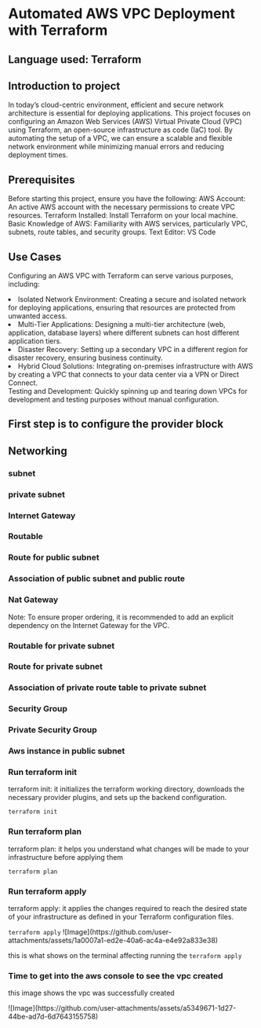 <h1>Automated AWS VPC Deployment with Terraform</h1>
<h2>Language used: Terraform</h2>
<h2>Introduction to project</h2>
<p>In today’s cloud-centric environment, efficient and secure network architecture is essential for deploying applications. This project focuses on configuring an Amazon Web Services (AWS) Virtual Private Cloud (VPC) using Terraform, an open-source infrastructure as code (IaC) tool. By automating the setup of a VPC, we can ensure a scalable and flexible network environment while minimizing manual errors and reducing deployment times.</p>
<h2>Prerequisites</h2>
<p>Before starting this project, ensure you have the following:
AWS Account: An active AWS account with the necessary permissions to create VPC resources.
Terraform Installed: Install Terraform on your local machine.
Basic Knowledge of AWS: Familiarity with AWS services, particularly VPC, subnets, route tables, and security groups.
Text Editor: VS Code</p>
<h2>Use Cases</h2>
<p>Configuring an AWS VPC with Terraform can serve various purposes, including:
<li>Isolated Network Environment: Creating a secure and isolated network for deploying applications, ensuring that resources are protected from unwanted access.</li>
<li>Multi-Tier Applications: Designing a multi-tier architecture (web, application, database layers) where different subnets can host different application tiers.</li>
<li>Disaster Recovery: Setting up a secondary VPC in a different region for disaster recovery, ensuring business continuity.</li>
<li>Hybrid Cloud Solutions: Integrating on-premises infrastructure with AWS by creating a VPC that connects to your data center via a VPN or Direct Connect.</li>
<l1>Testing and Development: Quickly spinning up and tearing down VPCs for development and testing purposes without manual configuration.</l1></p>
<h2>First step is to configure the provider block</h2>
<h2>Networking</h2>
<h3>subnet</h3>
<h3>private subnet</h3>
<h3>Internet Gateway</h3>
<h3>Routable</h3>
<h3>Route for public subnet</h3>
<h3>Association of public subnet and public route</h3>
<h3>Nat Gateway</h3>
<p>Note: To ensure proper ordering, it is recommended to add an explicit dependency on the Internet Gateway for the VPC.</p>
<h3>Routable for private subnet</h3>
<h3>Route for private subnet</h3>
<h3>Association of private route table to private subnet</h3>
<h3>Security Group</h3>
<h3>Private Security Group</h3>
<h3>Aws instance in public subnet</h3>
<h3>Run terraform init</h3>
 <p>terraform init: it initializes the terraform working directory, downloads the necessary provider plugins, and sets up the backend configuration.</p>
  <code>terraform init</code>
<h3>Run terraform plan</h3>
  <p>terraform plan: it helps you understand what changes will be made to your infrastructure before applying them</p>
  <code>terraform plan</code>
<h3>Run terraform apply</h3>
 <p>terraform apply: it applies the changes required to reach the desired state of your infrastructure as defined in your Terraform configuration files.</p>
   <code>terraform apply</code>
![Image](https://github.com/user-attachments/assets/1a0007a1-ed2e-40a6-ac4a-e4e92a833e38)
<p>this is what shows on the terminal affecting running the <code>terraform apply</code></p>
<h3>Time to get into the aws console to see the vpc created</h3>
<p>this image shows the vpc was successfully created</p>
![Image](https://github.com/user-attachments/assets/a5349671-1d27-44be-ad7d-6d7643155758)


